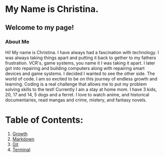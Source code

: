 # My Name is Christina.

## Welcome to my page!

### About Me

Hi! My name is Christina. I have always had a fascination with technology. I was always taking things apart and putting it back to gether to my fathers frustration.  VCR's, game systems, you name it I was taking it apart. I later got into repairing and building computers along with repairing smart devices and game systems. I decided I wanted to see the other side. The world of code. I am so excited to be on this journey of endless growth and learning. Coding is a real challenge that allows me to put my problem solving skills to the test! Currently I am a stay at home mom. I have 3 kids, 20, 17 and 14, 5 dogs and a ferret. I love to watch anime, and historical documentaries, read mangas and crime, mistery, and fantasy novels. 

# Table of Contents: 

1. [Growth](https://cquinn21.github.io/.github.io-reading-notes/growth)
2. [Markdown](https://cquinn21.github.io/.github.io-reading-notes/reflections)
3. [Git](https://cquinn21.github.io/.github.io-reading-notes/whatsgit)
4. [Terminal](https://cquinn21.github.io/.github.io-reading-notes/commandline)

